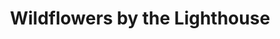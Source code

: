 ---
title: "Wildflowers by the Lighthouse"
url: /barnegat-light/wildflowers-by-the-lighthouse/
shop: florist
---